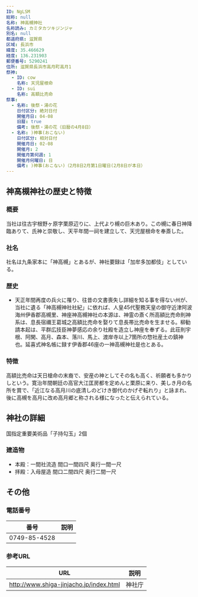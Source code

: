 ```yaml
---
ID: NgLSM
総称: null
名称: 神高槻神社
名称読み: カミタカツキジンジャ
別名: null
都道府県: 滋賀県
区域: 長浜市
緯度: 35.466629
経度: 136.231903
郵便番号: 5290241
住所: 滋賀県長浜市高月町高月1
祭神:
  - ID: cow
    名称: 天児屋根命
  - ID: sui
    名称: 高額比売命
祭事:
  - 名称: 後祭・湯の花
    日付区分: 絶対日付
    開催月日: 04-08
    旧暦: true
    備考: 後祭・湯の花（旧暦の4月8日）
  - 名称: )神事(おこない)
    日付区分: 相対日付
    開催月日: 02-08
    開催月: 2
    開催月第何週: 1
    開催月何曜日: 日
    備考: )神事(おこない)（2月8日2月第1日曜日(2月8日が本日）
---
```


## 神高槻神社の歴史と特徴

### 概要

当社は往古宇根野ヶ原字栗原辺りに、上代より槻の巨木あり。この槻に春日神降臨ありて、氏神と崇敬し、天平年間一祠を建立して、天児屋根命を奉斎した。

### 社名

社名は九条家本に「神高槻」とあるが、神社要録は「加牟多加都伎」としている。

### 歴史

- 天正年間再度の兵火に罹り、往昔の文書喪失し詳細を知る事を得ない州が、当社に遺る「神高槻神社社紀」に依れば、人皇45代聖務天皇の御守近津阿波海州伊香郡高槻里、神座神高槻神社の本源は、神霊の斎く所高額比売命則神系は、息長宿禰王葛城之高額比売命を娶りて息長帯比売命を生ませる。柳勧請本起は、平群広技臣神夢感応の余り社殿を造立し神座を奉ずる。此荘則宇根、阿閑、高月、森本、落川、馬上、渡岸寺以上7箇所の惣社産土の鎮神也。延喜式神名帳に録す伊香郡46座の一神高槻神社是也とある。

### 特徴

高額比売命は天日槍命の末裔で、安産の神としてその名も高く、祈願者も多かりしという。寛治年間朝廷の高官大江匡房都を定めんと栗原に来り、美しき月の名所を賞で、「近江なる高月川の底清しのどけき御代のかげぞ転れり」と詠まれ、後に高槻を高月に改め高月郷と称される様になったと伝えられている。

## 神社の詳細

国指定重要美術品「子持勾玉」2個

### 建造物

- 本殿：一間社流造 間口一間四尺 奥行一間一尺
- 拝殿：入母屋造 間口二間四尺 奥行二間一尺

## その他

### 電話番号

| 番号         | 説明 |
| ------------ | ---- |
| 0749-85-4528 |      |

### 参考URL

| URL                                     | 説明   |
| --------------------------------------- | ------ |
| http://www.shiga-jinjacho.jp/index.html | 神社庁 |
